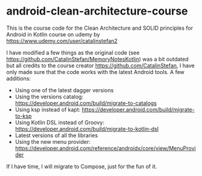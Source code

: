# android-clean-architecture-course

This is the course code for the Clean Architecture and SOLID principles for Android in Kotlin course on udemy by https://www.udemy.com/user/catalinstefan2

I have modified a few things as the original code (see https://github.com/CatalinStefan/MemoryNotesKotlin) was a bit outdated but all credits to the course creator https://github.com/CatalinStefan, I have only made sure that the code works with the latest Android tools. A few additions:
* Using one of the latest dagger versions
* Using the versions catalog: https://developer.android.com/build/migrate-to-catalogs
* Using ksp instead of kapt: https://developer.android.com/build/migrate-to-ksp
* Using Kotlin DSL instead of Groovy: https://developer.android.com/build/migrate-to-kotlin-dsl
* Latest versions of all the libraries
* Using the new menu provider: https://developer.android.com/reference/androidx/core/view/MenuProvider

If I have time, I will migrate to Compose, just for the fun of it.